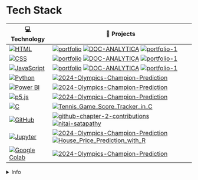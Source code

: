 
# Tech Stack

<!-- START OF PROFILE STACK, DO NOT REMOVE -->
| 💻 **Technology** | 🚀 **Projects** |
| - | - |
| [![HTML](https://img.shields.io/static/v1?label=&message=HTML&color=E34F26&logo=html5&logoColor=FFFFFF)](#) | [![portfolio](https://img.shields.io/static/v1?label=&message=portfolio&color=000605&logo=github&logoColor=FFFFFF&labelColor=000605)](https://github.com/nitai-satapathy/portfolio) [![DOC-ANALYTICA](https://img.shields.io/static/v1?label=&message=DOC-ANALYTICA&color=000605&logo=github&logoColor=FFFFFF&labelColor=000605)](https://github.com/nitai-satapathy/DOC-ANALYTICA) [![portfolio-1](https://img.shields.io/static/v1?label=&message=portfolio-1&color=000605&logo=github&logoColor=FFFFFF&labelColor=000605)](https://github.com/nitai-satapathy/portfolio-1) |
| [![CSS](https://img.shields.io/static/v1?label=&message=CSS&color=1572B6&logo=css3&logoColor=FFFFFF)](#) | [![portfolio](https://img.shields.io/static/v1?label=&message=portfolio&color=000605&logo=github&logoColor=FFFFFF&labelColor=000605)](https://github.com/nitai-satapathy/portfolio) [![DOC-ANALYTICA](https://img.shields.io/static/v1?label=&message=DOC-ANALYTICA&color=000605&logo=github&logoColor=FFFFFF&labelColor=000605)](https://github.com/nitai-satapathy/DOC-ANALYTICA) [![portfolio-1](https://img.shields.io/static/v1?label=&message=portfolio-1&color=000605&logo=github&logoColor=FFFFFF&labelColor=000605)](https://github.com/nitai-satapathy/portfolio-1) |
| [![JavaScript](https://img.shields.io/static/v1?label=&message=JavaScript&color=F7DF1E&logo=javascript&logoColor=FFFFFF)](#) | [![portfolio](https://img.shields.io/static/v1?label=&message=portfolio&color=000605&logo=github&logoColor=FFFFFF&labelColor=000605)](https://github.com/nitai-satapathy/portfolio) [![DOC-ANALYTICA](https://img.shields.io/static/v1?label=&message=DOC-ANALYTICA&color=000605&logo=github&logoColor=FFFFFF&labelColor=000605)](https://github.com/nitai-satapathy/DOC-ANALYTICA) [![portfolio-1](https://img.shields.io/static/v1?label=&message=portfolio-1&color=000605&logo=github&logoColor=FFFFFF&labelColor=000605)](https://github.com/nitai-satapathy/portfolio-1) |
| [![Python](https://img.shields.io/static/v1?label=&message=Python&color=3776AB&logo=python&logoColor=FFFFFF)](#) | [![2024-Olympics-Champion-Prediction](https://img.shields.io/static/v1?label=&message=2024-Olympics-Champion-Prediction&color=000605&logo=github&logoColor=FFFFFF&labelColor=000605)](https://github.com/nitai-satapathy/2024-Olympics-Champion-Prediction) |
| [![Power BI](https://img.shields.io/static/v1?label=&message=Power%20BI&color=F2C811&logo=powerbi&logoColor=FFFFFF)](#) | [![2024-Olympics-Champion-Prediction](https://img.shields.io/static/v1?label=&message=2024-Olympics-Champion-Prediction&color=000605&logo=github&logoColor=FFFFFF&labelColor=000605)](https://github.com/nitai-satapathy/2024-Olympics-Champion-Prediction) |
| [![p5.js](https://img.shields.io/static/v1?label=&message=p5.js&color=ED225D&logo=p5dotjs&logoColor=FFFFFF)](#) | [![2024-Olympics-Champion-Prediction](https://img.shields.io/static/v1?label=&message=2024-Olympics-Champion-Prediction&color=000605&logo=github&logoColor=FFFFFF&labelColor=000605)](https://github.com/nitai-satapathy/2024-Olympics-Champion-Prediction) |
| [![C](https://img.shields.io/static/v1?label=&message=C&color=A8B9CC&logo=c&logoColor=FFFFFF)](#) | [![Tennis_Game_Score_Tracker_in_C](https://img.shields.io/static/v1?label=&message=Tennis_Game_Score_Tracker_in_C&color=000605&logo=github&logoColor=FFFFFF&labelColor=000605)](https://github.com/nitai-satapathy/Tennis_Game_Score_Tracker_in_C) |
| [![GitHub](https://img.shields.io/static/v1?label=&message=GitHub&color=181717&logo=github&logoColor=FFFFFF)](#) | [![github-chapter-2-contributions](https://img.shields.io/static/v1?label=&message=github-chapter-2-contributions&color=000605&logo=github&logoColor=FFFFFF&labelColor=000605)](https://github.com/nitai-satapathy/github-chapter-2-contributions) [![nitai-satapathy](https://img.shields.io/static/v1?label=&message=nitai-satapathy&color=000605&logo=github&logoColor=FFFFFF&labelColor=000605)](https://github.com/nitai-satapathy/nitai-satapathy) |
| [![Jupyter](https://img.shields.io/static/v1?label=&message=Jupyter&color=F37626&logo=jupyter&logoColor=FFFFFF)](#) | [![2024-Olympics-Champion-Prediction](https://img.shields.io/static/v1?label=&message=2024-Olympics-Champion-Prediction&color=000605&logo=github&logoColor=FFFFFF&labelColor=000605)](https://github.com/nitai-satapathy/2024-Olympics-Champion-Prediction) [![House_Price_Prediction_with_R](https://img.shields.io/static/v1?label=&message=House_Price_Prediction_with_R&color=000605&logo=github&logoColor=FFFFFF&labelColor=000605)](https://github.com/nitai-satapathy/House_Price_Prediction_with_R) |
| [![Google Colab](https://img.shields.io/static/v1?label=&message=Google%20Colab&color=F9AB00&logo=googlecolab&logoColor=FFFFFF)](#) | [![2024-Olympics-Champion-Prediction](https://img.shields.io/static/v1?label=&message=2024-Olympics-Champion-Prediction&color=000605&logo=github&logoColor=FFFFFF&labelColor=000605)](https://github.com/nitai-satapathy/2024-Olympics-Champion-Prediction) |
<!-- END OF PROFILE STACK, DO NOT REMOVE -->


<details>
  <summary>Info</summary>
  
  #### What
The above list are projects I've built categorised by language / tech stack.

#### Why
I feel uncomfortable saying that I have experience with a certain technology, if I don't have anything to show for it. So this list acts as a reference I can use to show examples of code I've written with a given language or tech stack. And that means the list of skills I put on my CV is not completely basless. 

#### How
The list is generated with GH actions, using [gleich/profile_stack](https://github.com/gleich/profile_stack).

#### Where
Everything I do in my own time is published on my GitHub.
I've obviously worked on many projects which can't be listed above, since they were done on a contract and are not open source.
  
</details>
